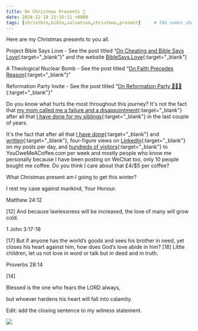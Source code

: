```yaml
---
title: On Christmas Presents 🎁
date: 2024-12-18 22:35:11 +0000
tags: [christbro,bible,salvation,christmas,present]     # TAG names should always be lowercase
---
```


Here are my Christmas presents to you all.

Project Bible Says Love - See the post titled “[On Cheating and Bible Says Love](../on-cheating-bible-says-love){:target="_blank"}” and the website [BibleSays.Love](https://biblesays.love){:target="_blank"}

A Theological Nuclear Bomb - See the post titled “[On Faith Precedes Reason](../on-faith-precedes-reason){:target="_blank"}”

Reformation Party Invite - See the post titled “[On Reformation Party 🎉🎉🎉](../on-reformation){:target="_blank"}”

Do you know what hurts the most throughout this journey? It's not the fact that [my mom called me a failure and a disappointment](../on-my-parents){:target="_blank"} after all that [I have done for my siblings](../on-my-mom){:target="_blank"} in the last couple of years.

It's the fact that after all that [I have done](../reasoning-behind-preaching-mainland-china-jonah-style){:target="_blank"} and [written](https://blog.biblesays.love){:target="_blank"}, four-figure views on [LinkedIn](https://www.linkedin.com/in/aaron-yang-7a6486154/){:target="_blank"} on my posts per day, and [hundreds of visitors](../on-fear){:target="_blank"} to YouOweMeACoffee.com per week and mostly people who know me personally because I have been posting on WeChat too, only 10 people bought me coffee. Do you think I care about that £4/$5 per coffee?

What Christmas present am I going to get this winter?

I rest my case against mankind, Your Honour.

Matthew 24:12

[12] And because lawlessness will be increased, the love of many will grow cold.

1 John 3:17-18

[17] But if anyone has the world’s goods and sees his brother in need, yet closes his heart against him, how does God’s love abide in him? [18] Little children, let us not love in word or talk but in deed and in truth.

Proverbs 28:14

[14]

Blessed is the one who fears the LORD always,

but whoever hardens his heart will fall into calamity.

Edit: add the closing sentence to my witness statement.

![](/dd3c0b99538421acd591b6e67f60fac2.jpeg)
